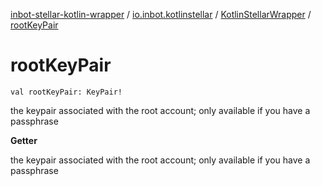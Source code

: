 [inbot-stellar-kotlin-wrapper](../../index.md) / [io.inbot.kotlinstellar](../index.md) / [KotlinStellarWrapper](index.md) / [rootKeyPair](./root-key-pair.md)

# rootKeyPair

`val rootKeyPair: KeyPair!`

the keypair associated with the root account; only available if you have a passphrase

**Getter**

the keypair associated with the root account; only available if you have a passphrase

